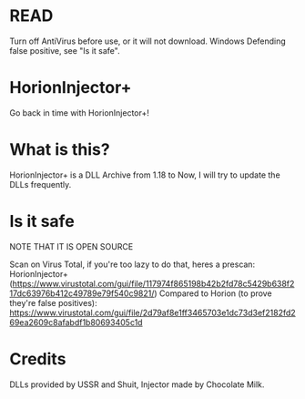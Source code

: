 # READ
Turn off AntiVirus before use, or it will not download.
Windows Defending false positive, see "Is it safe".

# HorionInjector+
Go back in time with HorionInjector+! 

# What is this?
HorionInjector+ is a DLL Archive from 1.18 to Now, I will try to update the DLLs frequently.

# Is it safe
NOTE THAT IT IS OPEN SOURCE

Scan on Virus Total, if you're too lazy to do that, heres a prescan:
HorionInjector+(https://www.virustotal.com/gui/file/117974f865198b42b2fd78c5429b638f217dc63976b412c49789e79f540c9821/)
Compared to Horion (to prove they're false positives): https://www.virustotal.com/gui/file/2d79af8e1ff3465703e1dc73d3ef2182fd269ea2609c8afabdf1b80693405c1d

# Credits
DLLs provided by USSR and Shuit, Injector made by Chocolate Milk.
